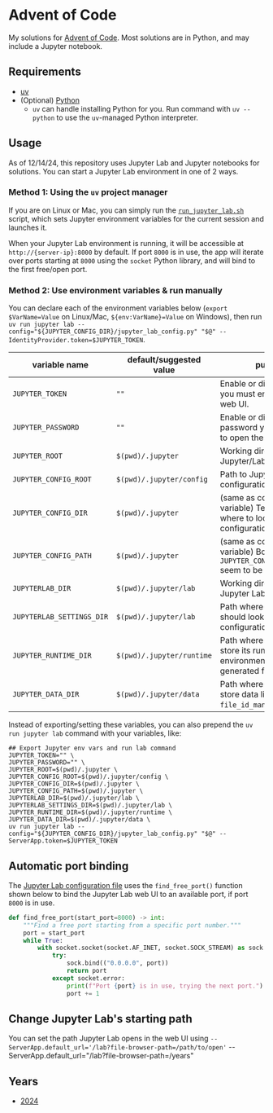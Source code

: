 # Advent of Code

My solutions for [Advent of Code](https://adventofcode.com). Most solutions are in Python, and may include a Jupyter notebook.

## Requirements

- [uv](https://docs.astral.sh/uv)
- (Optional) [Python](https://python.org)
  - `uv` can handle installing Python for you. Run command with `uv --python` to use the `uv`-managed Python interpreter.

## Usage

As of 12/14/24, this repository uses Jupyter Lab and Jupyter notebooks for solutions. You can start a Jupyter Lab environment in one of 2 ways.

### Method 1: Using the `uv` project manager

If you are on Linux or Mac, you can simply run the [`run_jupyter_lab.sh`](./scripts/run_jupyter_lab.sh) script, which sets Jupyter environment variables for the current session and launches it.

When your Jupyter Lab environment is running, it will be accessible at `http://{server-ip}:8000` by default. If port `8000` is in use, the app will iterate over ports starting at `8000` using the `socket` Python library, and will bind to the first free/open port.

### Method 2: Use environment variables & run manually

You can declare each of the environment variables below (`export $VarName=Value` on Linux/Mac, `${env:VarName}=Value` on Windows), then run `uv run jupyter lab --config="${JUPYTER_CONFIG_DIR}/jupyter_lab_config.py" "$@" --IdentityProvider.token=$JUPYTER_TOKEN`.

| variable name | default/suggested value | purpose |
| ------------- | ----------------------- | ------- |
| `JUPYTER_TOKEN` | `""` | Enable or disable a token you must enter to open the web UI. |
| `JUPYTER_PASSWORD` | `""` | Enable or disable a password you must enter to open the web UI. |
| `JUPYTER_ROOT` | `$(pwd)/.jupyter` | Working directory for Jupyter/Lab. |
| `JUPYTER_CONFIG_ROOT` | `$(pwd)/.jupyter/config` | Path to Jupyter configurations. |
| `JUPYTER_CONFIG_DIR` | `$(pwd)/.jupyter` | (same as config root variable) Tells Jupyter where to look for configurations. |
| `JUPYTER_CONFIG_PATH` | `$(pwd)/.jupyter` | (same as config root variable) Both `JUPYTER_CONFIG_{DIR,PATH}` seem to be required... |
| `JUPYTERLAB_DIR` | `$(pwd)/.jupyter/lab` | Working directory for Jupyter Lab. |
| `JUPYTERLAB_SETTINGS_DIR` | `$(pwd)/.jupyter/lab` | Path where Jupyter Lab should look for configurations. |
| `JUPYTER_RUNTIME_DIR` | `$(pwd)/.jupyter/runtime` | Path where Jupyter will store its runtime environment (binaries, generated files, etc). |
| `JUPYTER_DATA_DIR` | `$(pwd)/.jupyter/data` | Path where Jupyter will store data like the `file_id_manager.db`. |

Instead of exporting/setting these variables, you can also prepend the `uv run jupyter lab` command with your variables, like:

```shell
## Export Jupyter env vars and run lab command
JUPYTER_TOKEN="" \
JUPYTER_PASSWORD="" \
JUPYTER_ROOT=$(pwd)/.jupyter \
JUPYTER_CONFIG_ROOT=$(pwd)/.jupyter/config \
JUPYTER_CONFIG_DIR=$(pwd)/.jupyter \
JUPYTER_CONFIG_PATH=$(pwd)/.jupyter \
JUPYTERLAB_DIR=$(pwd)/.jupyter/lab \
JUPYTERLAB_SETTINGS_DIR=$(pwd)/.jupyter/lab \
JUPYTER_RUNTIME_DIR=$(pwd)/.jupyter/runtime \
JUPYTER_DATA_DIR=$(pwd)/.jupyter/data \
uv run jupyter lab --config="${JUPYTER_CONFIG_DIR}/jupyter_lab_config.py" "$@" --ServerApp.token=$JUPYTER_TOKEN
```

## Automatic port binding

The [Jupyter Lab configuration file](./.jupyter/config/jupyter_lab_config.py) uses the `find_free_port()` function shown below to bind the Jupyter Lab web UI to an available port, if port `8000` is in use.

```python
def find_free_port(start_port=8000) -> int:
    """Find a free port starting from a specific port number."""
    port = start_port
    while True:
        with socket.socket(socket.AF_INET, socket.SOCK_STREAM) as sock:
            try:
                sock.bind(("0.0.0.0", port))
                return port
            except socket.error:
                print(f"Port {port} is in use, trying the next port.")
                port += 1

```

## Change Jupyter Lab's starting path

You can set the path Jupyter Lab opens in the web UI using `--ServerApp.default_url='/lab?file-browser-path=/path/to/open'`
--ServerApp.default_url="/lab?file-browser-path=/years"

## Years

- [2024](./years/2024/)
